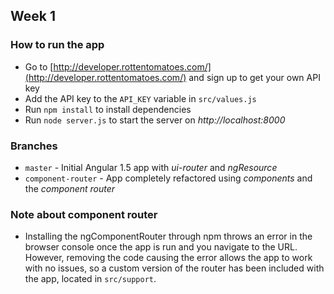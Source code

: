 ## Week 1

### How to run the app

* Go to [http://developer.rottentomatoes.com/](http://developer.rottentomatoes.com/) and sign up to get your own API key
* Add the API key to the `API_KEY` variable in `src/values.js`
* Run `npm install` to install dependencies
* Run `node server.js` to start the server on *http://localhost:8000*

### Branches

* `master` - Initial Angular 1.5 app with *ui-router* and *ngResource*
* `component-router` - App completely refactored using *components* and the *component router*

### Note about component router

* Installing the ngComponentRouter through npm throws an error in the browser console once the app is run and you navigate to the URL. 
However, removing the code causing the error allows the app to work with no issues, so a custom version of the router has been included with the app,
located in `src/support`.
